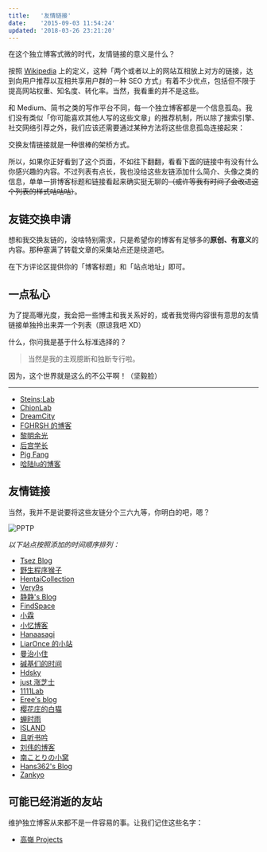 ```yaml
---
title:   '友情链接'
date:    '2015-09-03 11:54:24'
updated: '2018-03-26 23:21:20'
---
```


在这个独立博客式微的时代，友情链接的意义是什么？

按照 [Wikipedia](https://zh.wikipedia.org/wiki/%E5%8F%8B%E6%83%85%E9%93%BE%E6%8E%A5) 上的定义，这种「两个或者以上的网站互相放上对方的链接，达到向用户推荐以互相共享用户群的一种 SEO 方式」有着不少优点，包括但不限于提高网站权重、知名度、转化率。当然，我看重的并不是这些。

和 Medium、简书之类的写作平台不同，每一个独立博客都是一个信息孤岛。我们没有类似「你可能喜欢其他人写的这些文章」的推荐机制，所以除了搜索引擎、社交网络引荐之外，我们应该还需要通过某种方法将这些信息孤岛连接起来：

交换友情链接就是一种很棒的架桥方式。

所以，如果你正好看到了这个页面，不如往下翻翻，看看下面的链接中有没有什么你感兴趣的内容。不过列表有点长，我也没给这些友链添加什么简介、头像之类的信息，单单一排博客标题和链接看起来确实挺无聊的~~（或许等我有时间了会改进这个列表的样式咕咕咕）~~。

## 友链交换申请

想和我交换友链的，没啥特别需求，只是希望你的博客有足够多的**原创、有意义**的内容。那种塞满了转载文章的采集站点还是绕道吧。

在下方评论区提供你的「博客标题」和「站点地址」即可。

## 一点私心

为了提高曝光度，我会把一些博主和我关系好的，或者我觉得内容很有意思的友情链接单独拎出来弄一个列表（原谅我吧 XD）

什么，你问我是基于什么标准选择的？

> 当然是我的主观臆断和独断专行啦。

因为，这个世界就是这么的不公平啊！（坚毅脸）

--------

* [Steins;Lab](http://steinslab.xyz)
* [ChionLab](https://blog.chionlab.moe/)
* [DreamCity](https://www.littleqiu.net/)
* [FGHRSH 的博客](https://www.fghrsh.net/)
* [黎明余光](https://blog.lim-light.com/)
* [后宫学长](https://haremu.com/)
* [Pig Fang](https://blog.gplane.win/)
* [哈陆lu的博客](https://halu.lu/)

## 友情链接

当然，我并不是说要将这些友链分个三六九等，你明白的吧，嗯？

![PPTP](https://img.blessing.studio/images/2018/02/09/f66.png)

_以下站点按照添加的时间顺序排列：_

* [Tsez Blog](https://blog.tse.moe/)
* [野生程序猴子](https://ljason.cn/)
* [HentaiCollection](https://hencolle.com/)
* [Very9s](http://very9s.net/)
* [静静's Blog](https://kernel.moe/)
* [FindSpace](https://www.findhao.net/)
* [小霖](https://xiaolin.in/)
* [小忆博客](http://blog.iiwo.vip/)
* [Hanaasagi](https://blog.dreamfever.me/)
* [LiarOnce 的小站](https://www.liaronce.win)
* [曼治小住](https://www.mtxz.org/)
* [碱基们的时间](http://nanguage.org/)
* [Hdsky](https://hdsky.pw/)
* [just 涨芝士](http://cheesekun.top/)
* [1111Lab](https://1111lab.org/)
* [Eree's blog](http://ereebay.me/)
* [樱花庄的白猫](https://2heng.xin)
* [蝉时雨](https://chanshiyu.com/)
* [ISLAND](http://youngxhui.github.io/)
* [且听书吟](https://yufan.me/)
* [刘伟的博客](https://darrenliuwei.com/)
* [南ことりの小窝](https://kotori.net/)
* [Hans362's Blog](https://www.hans362.me/)
* [Zankyo](https://zankyo.cc/)

## 可能已经消逝的友站

维护独立博客从来都不是一件容易的事。让我们记住这些名字：

* [高嶺 Projects](http://www.takanenote.com/)
